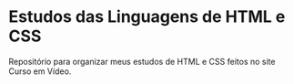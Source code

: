# Estudos das Linguagens de HTML e CSS
 Repositório para organizar meus estudos de HTML e CSS feitos no site Curso em Vídeo.
